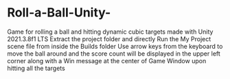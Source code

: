 # Roll-a-Ball-Unity-
Game for rolling a ball and hitting dynamic cubic targets made with Unity 2021.3.8f1 LTS 
Extract the project folder and directly Run the My Project scene file from inside the Builds folder
Use arrow keys from the keyboard to move the ball around and the score count will be displayed in the upper left corner along with a Win message at the center of Game Window upon hitting all the targets


